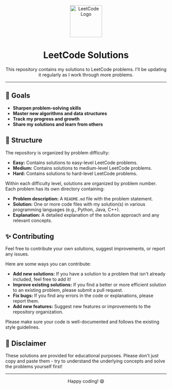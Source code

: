 <div align="center">
  <img src="https://cdn.iconscout.com/icon/free/png-256/leetcode-3628983-3030177.png" alt="LeetCode Logo" width="100">

  <h1>LeetCode Solutions</h1>

  <p>This repository contains my solutions to LeetCode problems. I'll be updating it regularly as I work through more problems.</p>
</div>

---

## 🚀 Goals

* **Sharpen problem-solving skills** 
* **Master new algorithms and data structures**
* **Track my progress and growth**
* **Share my solutions and learn from others**

## 📂 Structure

The repository is organized by problem difficulty:

* **Easy:**  Contains solutions to easy-level LeetCode problems.
* **Medium:** Contains solutions to medium-level LeetCode problems.
* **Hard:**  Contains solutions to hard-level LeetCode problems.

Within each difficulty level, solutions are organized by problem number. Each problem has its own directory containing:

* **Problem description:** A `README.md` file with the problem statement.
* **Solution:** One or more code files with my solution(s) in various programming languages (e.g., Python, Java, C++).
* **Explanation:** A detailed explanation of the solution approach and any relevant concepts.

## ✨ Contributing

Feel free to contribute your own solutions, suggest improvements, or report any issues. 

Here are some ways you can contribute:

* **Add new solutions:** If you have a solution to a problem that isn't already included, feel free to add it!
* **Improve existing solutions:** If you find a better or more efficient solution to an existing problem, please submit a pull request.
* **Fix bugs:** If you find any errors in the code or explanations, please report them.
* **Add new features:**  Suggest new features or improvements to the repository organization.

Please make sure your code is well-documented and follows the existing style guidelines.

## 📝 Disclaimer

These solutions are provided for educational purposes. Please don't just copy and paste them - try to understand the underlying concepts and solve the problems yourself first!

---

<p align="center">Happy coding! 😄</p>
